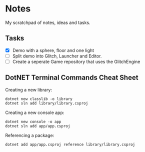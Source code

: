 # Notes

My scratchpad of notes, ideas and tasks.

## Tasks

- [x] Demo with a sphere, floor and one light
- [ ] Split demo into Glitch, Launcher and Editor.
- [ ] Create a seperate Game repository that uses the GlitchEngine

## DotNET Terminal Commands Cheat Sheet

Creating a new library:

```
dotnet new classlib -o library
dotnet sln add library/library.csproj
```

Creating a new console app:

```
dotnet new console -o app
dotnet sln add app/app.csproj
```

Referencing a package:

```
dotnet add app/app.csproj reference library/library.csproj
```